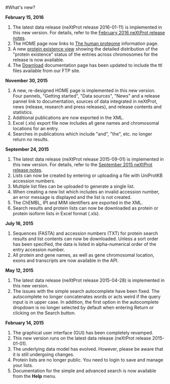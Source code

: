 #What's new?

**February 15, 2016**

1. The latest data release (neXtProt release 2016-01-11) is implemented in this new version. For details, refer to the [February 2016 neXtProt release notes](http://www.nextprot.org/news/nextprot/2016-02-??/february-2016-nextprot-release).
2. The HOME page now links to [The human proteome](https://search.nextprot.org/human-proteome) information page.
3. A new [protein existence view](https://search.nextprot.org/view/statistics/protein-existence) showing the detailed distribution of the "protein existence" status of the entries across chromosomes for the release is now available.
4. The [Download](https://search.nextprot.org/help/learn-download) documentation page has been updated to include the ttl files available from our FTP site.

**November 30, 2015**

1. A new, re-designed HOME page is implemented in this new version. Four pannels, "Getting started", "Data sources", "News" and a release pannel link to documentation, sources of data integrated in neXtProt, news (release, research and press releases), and release contents and statistics.
2. Additional publications are now exported in the XML.
3. Excel (.xls) export file now includes all gene names and chromosomal locations for an entry.
4. Searches in publications which include "and", "the", etc. no longer return no results.

**September 24, 2015**

1. The latest data release (neXtProt release 2015-09-01) is implemented in this new version. For details, refer to the [September 2015 neXtProt release notes](http://www.nextprot.org/news/nextprot/2015-09-24/september-2015-nextprot-release).
2. Lists can now be created by entering or uploading a file with UniProtKB accession numbers.
2. Multiple list files can be uploaded to generate a single list.
3. When creating a new list which includes an invalid accession number, an error message is displayed and the list is not created.
4. The ChEMBL, IPI and MIM identifiers are exported in the XML.
5. Search results and protein lists can now be downloaded as protein or protein isoform lists in Excel format (.xls).

**July 16, 2015**

1. Sequences (FASTA) and accession numbers (TXT) for protein search results and list contents can now be downloaded. Unless a sort order has been specified, the data is listed in alpha-numerical order of the entry accession number.
2. All protein and gene names, as well as gene chromosomal location, exons and transcripts are now available in the API.

**May 12, 2015**

1. The latest data release (neXtProt release 2015-04-28) is implemented in this new version.
2. The issues with the simple search autocomplete have been fixed. The autocomplete no longer concatenates words or acts weird if the query input is in upper case. In addition, the first option in the autocomplete dropdown is no longer selected by default when entering Return or clicking on the Search button.

**February 14, 2015**

1. The graphical user interface (GUI) has been completely revamped.
2. This new version runs on the latest data release (neXtProt release 2015-01-01).
3. The underlying data model has evolved. However, please be aware that it is still undergoing changes.
4. Protein lists are no longer public. You need to login to save and manage your lists. 
5. Documentation for the simple and advanced search is now available from the **Help** menu.
